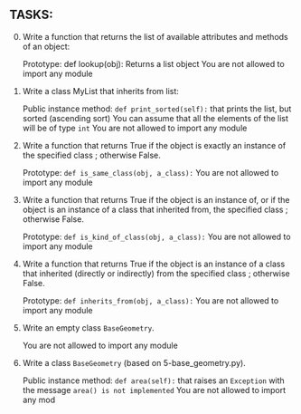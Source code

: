 ## TASKS:
0. Write a function that returns the list of available attributes and methods of an object:


    Prototype: def lookup(obj):
    Returns a list object
    You are not allowed to import any module

1. Write a class MyList that inherits from list:

    Public instance method: `def print_sorted(self):` that prints the list, but sorted (ascending sort)
    You can assume that all the elements of the list will be of type `int`
    You are not allowed to import any module
2. Write a function that returns True if the object is exactly an instance of the specified class ; otherwise False.

    Prototype: `def is_same_class(obj, a_class):`
    You are not allowed to import any module

3. Write a function that returns True if the object is an instance of, or if the object is an instance of a class that inherited from, the specified class ; otherwise False.

    Prototype: `def is_kind_of_class(obj, a_class):`
    You are not allowed to import any module

4. Write a function that returns True if the object is an instance of a class that inherited (directly or indirectly) from the specified class ; otherwise False.

    Prototype: `def inherits_from(obj, a_class):`
    You are not allowed to import any module

5. Write an empty class `BaseGeometry`.

    You are not allowed to import any module

6. Write a class `BaseGeometry` (based on 5-base_geometry.py).

    Public instance method: `def area(self):` that raises an `Exception` with the message `area() is not implemented`
    You are not allowed to import any mod
